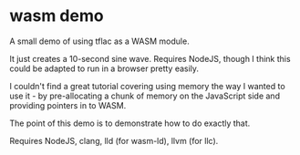 # wasm demo

A small demo of using tflac as a WASM module.

It just creates a 10-second sine wave. Requires NodeJS,
though I think this could be adapted to run in a browser
pretty easily.

I couldn't find a great tutorial covering using memory
the way I wanted to use it - by pre-allocating a chunk
of memory on the JavaScript side and providing pointers
in to WASM.

The point of this demo is to demonstrate how to do exactly that.

Requires NodeJS, clang, lld (for wasm-ld), llvm (for llc).
